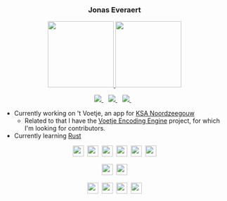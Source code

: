 <!--
https://github.com/anuraghazra/github-readme-stats#wakatime-week-stats
https://shields.io/
-->

<h3 align="center">Jonas Everaert</h3>

<p align='center'>
  <a href="#"><img src="https://github-readme-stats.vercel.app/api?username=jomy10&show_icons=true&count_private=true&theme=radical" height="150"/a> 
  <!--Can edit the &langs_count=number to show more languages-->
  <a href="https://ionicabizau.github.io/github-profile-languages/api.html?jomy10"><img src="https://github-readme-stats.vercel.app/api/top-langs/?username=jomy10&layout=compact&count_private=true&theme=radical" height="150"/a>
</p>

<p align='center'>

  <a href="https://www.linkedin.com/in/everaert-jonas/">
    <img src="https://img.shields.io/badge/linkedin-dc468e.svg?&style=for-the-badge&logo=linkedin&logoColor=white" />
  </a>&nbsp;&nbsp;
  <a href="https://www.instagram.com/jonas_everaert/">
    <img src="https://img.shields.io/badge/instagram-dc468e.svg?&style=for-the-badge&logo=instagram&logoColor=white" />        
  </a>&nbsp;&nbsp;
  <a href="https://jonaseveraert.be">
    <img src="https://img.shields.io/badge/website-dc468e.svg?&style=for-the-badge&logo=website&logoColor=white" />        
  </a>&nbsp;&nbsp;
  <!--a href="">
    <img src="https://img.shields.io/badge/itchio-%230077B5.svg?&style=for-the-badge&logo=itch.io&logoColor=white" />        
  </a>&nbsp;&nbsp;-->
  <!--a href="">
    <img src="https://img.shields.io/badge/youtube-%230077B5.svg?&style=for-the-badge&logo=youtube&logoColor=white" />        
  </a>&nbsp;&nbsp;-->
  <!--a href="">
    <img src="https://img.shields.io/badge/Google_Play-%230077B5?style=for-the-badge&logo=google-play&logoColor=white" />        
  </a>&nbsp;&nbsp;-->
</p>
  
- Currently working on 't Voetje, an app for [KSA Noordzeegouw](https://www.ksa.be/werkkringen/ksa-noordzeegouw)
  - Related to that I have the [Voetje Encoding Engine](https://github.com/Jomy10/voetje_encoding_engine) project, for which I'm looking for contributors.
- Currently learning [Rust](https://github.com/rust-lang/rust)

<p align='center'>
  <img src="https://img.shields.io/badge/-Rust-dc468e?logo=rust&logoColor=white&logoWidth=30&logoWidth=100" style="height: 25px;"/>&nbsp;
  <img src="https://img.shields.io/badge/-Swift-dc468e?logo=swift&logoColor=white&logoWidth=30&logoWidth=100" style="height: 25px;"/>&nbsp;
  <img src="https://img.shields.io/badge/-Java-dc468e?logo=java&logoColor=white&logoWidth=30&logoWidth=100" style="height: 25px;"/>&nbsp;
  <img src="https://img.shields.io/badge/-Javascript-dc468e?logo=javascript&logoColor=white&logoWidth=30&logoWidth=100" style="height: 25px;"/>&nbsp;
  <img src="https://img.shields.io/badge/-HTML-dc468e?logo=html&logoColor=white&logoWidth=30&logoWidth=100" style="height: 25px;"/>&nbsp;
  <img src="https://img.shields.io/badge/-CSS-dc468e?logo=css&logoColor=white&logoWidth=30&logoWidth=100" style="height: 25px;"/>
</p>
<p align="center">
  <img src="https://img.shields.io/badge/-Svelte-dc468e?logo=svelte&logoColor=white&logoWidth=30&logoWidth=100" style="height: 25px;"/>&nbsp;
  <img src="https://img.shields.io/badge/-Vapor-dc468e?logo=vapor&logoColor=white&logoWidth=30&logoWidth=100" style="height: 25px;"/>
</p>  
<p align="center">
  <img src="https://img.shields.io/badge/-Android Studio-dc468e?logo=Android%20Studio&logoColor=white&logoWidth=30&logoWidth=100" style="height: 25px;"/>&nbsp;
  <img src="https://img.shields.io/badge/-XCode-dc468e?logo=xcode&logoColor=white&logoWidth=30&logoWidth=100" style="height: 25px;"/>&nbsp;
  <img src="https://img.shields.io/badge/-Visual Studio Code-dc468e?logo=visual%20studio%20code&logoColor=white&logoWidth=30&logoWidth=100" style="height: 25px;"/>&nbsp;
  <img src="https://img.shields.io/badge/-IntelliJ IDEA-dc468e?logo=intellij%20idea&logoColor=white&logoWidth=30&logoWidth=100" style="height: 25px;"/>
</p>  
  
<!--TODO: 
Have a server running a function every week or so.
It takes a screenshot of the following webpage and updates the image on the server. -> Great opportunity to learn server side Rust or Swift
<iframe width="600" height="600" src="https://ionicabizau.github.io/github-profile-languages/api.html?Jomy10" frameborder="0"></iframe>
-> This link https://ionicabizau.github.io/github-profile-languages/api.html?Jomy10
(get it from here: http://ionicabizau.github.io/github-profile-languages/?user=Jomy10
repository: https://github.com/IonicaBizau/github-profile-languages

Idea from: https://stackoverflow.com/questions/48402823/embed-openstreetmap-iframe-in-github-markdown
--> 

<!--
**Jomy10/Jomy10** is a ✨ _special_ ✨ repository because its `README.md` (this file) appears on your GitHub profile.

Here are some ideas to get you started:

- 🔭 I’m currently working on ...
- 🌱 I’m currently learning ...
- 👯 I’m looking to collaborate on ...
- 🤔 I’m looking for help with ...
- 💬 Ask me about ...
- 📫 How to reach me: ...
- 😄 Pronouns: ...
- ⚡ Fun fact: ...
-->
